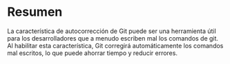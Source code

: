 # Resumen

La característica de autocorrección de Git puede ser una herramienta útil para los desarrolladores que a menudo escriben mal los comandos de git. Al habilitar esta característica, Git corregirá automáticamente los comandos mal escritos, lo que puede ahorrar tiempo y reducir errores.

